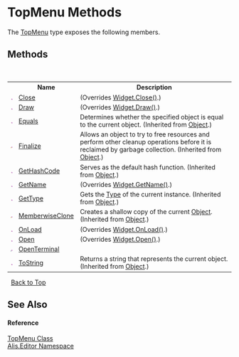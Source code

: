 # TopMenu Methods
 

The <a href="8a7f9db9-e927-23b9-8d66-0339524a5df7">TopMenu</a> type exposes the following members.


## Methods
&nbsp;<table><tr><th></th><th>Name</th><th>Description</th></tr><tr><td>![Public method](media/pubmethod.gif "Public method")</td><td><a href="8be39c3c-f6b1-5d7a-7f5a-69a314189ed5">Close</a></td><td> (Overrides <a href="28986700-22b8-22de-4da8-3725c2c6ccce">Widget.Close()</a>.)</td></tr><tr><td>![Public method](media/pubmethod.gif "Public method")</td><td><a href="af47d5e4-7331-06b3-ee7f-4af00368328a">Draw</a></td><td> (Overrides <a href="7a0f8cd2-ac3d-87d3-57a6-81619c5971c6">Widget.Draw()</a>.)</td></tr><tr><td>![Public method](media/pubmethod.gif "Public method")</td><td><a href="https://docs.microsoft.com/dotnet/api/system.object.equals#System_Object_Equals_System_Object_" target="_blank">Equals</a></td><td>
Determines whether the specified object is equal to the current object.
 (Inherited from <a href="https://docs.microsoft.com/dotnet/api/system.object" target="_blank">Object</a>.)</td></tr><tr><td>![Protected method](media/protmethod.gif "Protected method")</td><td><a href="https://docs.microsoft.com/dotnet/api/system.object.finalize#System_Object_Finalize" target="_blank">Finalize</a></td><td>
Allows an object to try to free resources and perform other cleanup operations before it is reclaimed by garbage collection.
 (Inherited from <a href="https://docs.microsoft.com/dotnet/api/system.object" target="_blank">Object</a>.)</td></tr><tr><td>![Public method](media/pubmethod.gif "Public method")</td><td><a href="https://docs.microsoft.com/dotnet/api/system.object.gethashcode#System_Object_GetHashCode" target="_blank">GetHashCode</a></td><td>
Serves as the default hash function.
 (Inherited from <a href="https://docs.microsoft.com/dotnet/api/system.object" target="_blank">Object</a>.)</td></tr><tr><td>![Public method](media/pubmethod.gif "Public method")</td><td><a href="4c3d4dc7-bf32-7de1-c631-89886fe3860f">GetName</a></td><td> (Overrides <a href="0731a320-ea45-0ce5-df3e-b38b5ccacb3c">Widget.GetName()</a>.)</td></tr><tr><td>![Public method](media/pubmethod.gif "Public method")</td><td><a href="https://docs.microsoft.com/dotnet/api/system.object.gettype#System_Object_GetType" target="_blank">GetType</a></td><td>
Gets the <a href="https://docs.microsoft.com/dotnet/api/system.type" target="_blank">Type</a> of the current instance.
 (Inherited from <a href="https://docs.microsoft.com/dotnet/api/system.object" target="_blank">Object</a>.)</td></tr><tr><td>![Protected method](media/protmethod.gif "Protected method")</td><td><a href="https://docs.microsoft.com/dotnet/api/system.object.memberwiseclone#System_Object_MemberwiseClone" target="_blank">MemberwiseClone</a></td><td>
Creates a shallow copy of the current <a href="https://docs.microsoft.com/dotnet/api/system.object" target="_blank">Object</a>.
 (Inherited from <a href="https://docs.microsoft.com/dotnet/api/system.object" target="_blank">Object</a>.)</td></tr><tr><td>![Public method](media/pubmethod.gif "Public method")</td><td><a href="182a93e3-d816-16d5-ea4a-89c5dbd19c04">OnLoad</a></td><td> (Overrides <a href="41fedf4c-ab36-a7ef-1cb9-649ea255ae90">Widget.OnLoad()</a>.)</td></tr><tr><td>![Public method](media/pubmethod.gif "Public method")</td><td><a href="52c10c5b-dea6-8a4b-37f4-7b41f36d6614">Open</a></td><td> (Overrides <a href="5606c5a5-04d2-27a7-b555-30645eacaf39">Widget.Open()</a>.)</td></tr><tr><td>![Private method](media/privmethod.gif "Private method")</td><td><a href="7e26f7d7-a039-de91-2e0d-d38ee15c712f">OpenTerminal</a></td><td /></tr><tr><td>![Public method](media/pubmethod.gif "Public method")</td><td><a href="https://docs.microsoft.com/dotnet/api/system.object.tostring#System_Object_ToString" target="_blank">ToString</a></td><td>
Returns a string that represents the current object.
 (Inherited from <a href="https://docs.microsoft.com/dotnet/api/system.object" target="_blank">Object</a>.)</td></tr></table>&nbsp;
<a href="#topmenu-methods">Back to Top</a>

## See Also


#### Reference
<a href="8a7f9db9-e927-23b9-8d66-0339524a5df7">TopMenu Class</a><br /><a href="b150ade4-39de-a232-5f06-d3cdc1b2c538">Alis.Editor Namespace</a><br />
